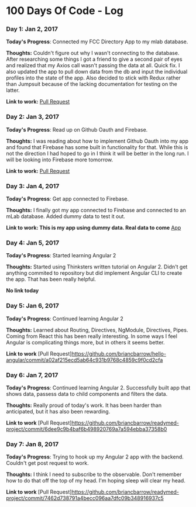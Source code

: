 # 100 Days Of Code - Log

### Day 1: Jan 2, 2017 

**Today's Progress**: Connected my FCC Directory App to my mlab database.

**Thoughts:** Couldn't figure out why I wasn't connecting to the database. After researching some things I got a friend to give a second pair of eyes and realized that my Axios call wasn't passing the data at all. Quick fix. I also updated the app to pull down data from the db and input the individual profiles into the state of the app. Also decided to stick with Redux rather than Jumpsuit because of the lacking documentation for testing on the latter.

**Link to work:** [Pull Request](https://github.com/briancbarrow/fcc-directory/commit/599bcef5e60fb95717a23042b61e38b72f7bec2f)

### Day 2: Jan 3, 2017 

**Today's Progress**: Read up on Github Oauth and Firebase.

**Thoughts:** I was reading about how to implement Github Oauth into my app and found that Firebase has some built in functionality for that. While this is not the direction I had hoped to go in I think it will be better in the long run. I will be looking into Firebase more tomorrow.

**Link to work:** [Pull Request](https://github.com/briancbarrow/fcc-directory/commit/bc06a5da1ef37d90a54dbc1359303b53cb8de4b3)

### Day 3: Jan 4, 2017 

**Today's Progress**: Get app connected to Firebase.

**Thoughts:** I finally got my app connected to Firebase and connected to an mLab database. Added dummy data to test it out.

**Link to work: This is my app using dummy data. Real data to come** [App](https://directory-fcc-slc.firebaseapp.com/)

### Day 4: Jan 5, 2017 

**Today's Progress**: Started learning Angular 2

**Thoughts:** Started using Thinksters written tutorial on Angular 2. Didn't get anything commited to repository but did implement Angular CLI to create the app. That has been really helpful.

**No link today**

### Day 5: Jan 6, 2017 

**Today's Progress**: Continued learning Angular 2

**Thoughts:** Learned about Routing, Directives, NgModule, Directives, Pipes. Coming from React this has been really interesting. In some ways I feel Angular is complicating things more, but in others it seems better. 

**Link to work** [Pull Request]https://github.com/briancbarrow/hello-angular/commit/a02af215ecd5ab64c931b9768c4859c9f0cd2cfa

### Day 6: Jan 7, 2017 

**Today's Progress**: Continued learning Angular 2. Successfully built app that shows data, passess data to child components and filters the data. 

**Thoughts:** Really proud of today's work. It has been harder than anticipated, but it has also been rewarding. 

**Link to work** [Pull Request]https://github.com/briancbarrow/readymed-project/commit/6dee9c9b4baf6b498920769a7a594ebba37358b0


### Day 7: Jan 8, 2017 

**Today's Progress**: Trying to hook up my Angular 2 app with the backend. Couldn't get post request to work.

**Thoughts:** I think I need to subscribe to the observable. Don't remember how to do that off the top of my head. I'm hoping sleep will clear my head.

**Link to work** [Pull Request]https://github.com/briancbarrow/readymed-project/commit/7462d738791a4becc096aa7dfc09b348916937c5


